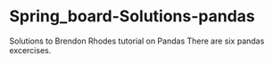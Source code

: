 # Spring_board-Solutions-pandas
Solutions to Brendon Rhodes tutorial on Pandas
There are six pandas excercises.
